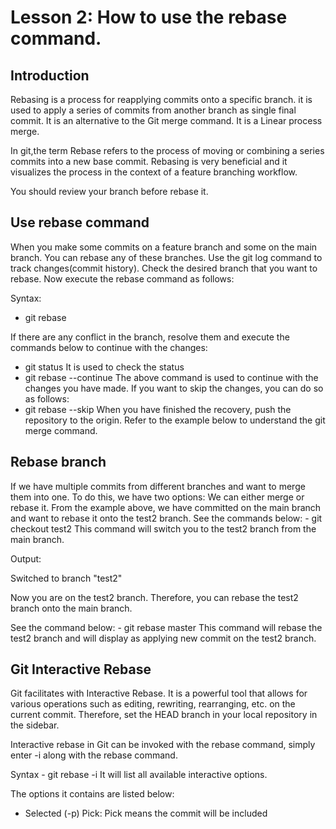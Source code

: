 # Lesson 2: How to use the rebase command.

## Introduction

Rebasing is a process for reapplying commits onto a specific branch. it is used to apply a series of commits from another branch as single final commit. It is an alternative to the Git merge command. It is a Linear process merge.

In git,the term Rebase refers to the process of moving or combining a series commits into a new base commit. Rebasing is very beneficial and it visualizes the process in the context of a feature branching workflow.

You should review your branch before rebase it.

## Use rebase command

When you make some commits on a feature branch and some on the main branch. You can rebase any of these branches. Use the git log command to track changes(commit history). Check the desired branch that you want to rebase.
Now execute the rebase command as follows:

Syntax:
- git rebase <name branch>

If there are any conflict in the branch, resolve them and execute the commands below to continue with the changes:
- git status
It is used to check the status
- git rebase --continue
The above command is used to continue with the changes you have made. If you want to skip the changes, you can do so as follows:
- git rebase --skip
When you have finished the recovery, push the repository to the origin. Refer to the example below to understand the git merge command.

## Rebase branch

If we have multiple commits from different branches and want to merge them into one. 
To do this, we have two options: We can either merge or rebase it.
From the example above, we have committed on the main branch and want to rebase it onto the test2 branch.
See the commands below:
    - git checkout test2
This command will switch you to the test2 branch from the main branch.


Output:

Switched to branch "test2"

Now you are on the test2 branch.
Therefore, you can rebase the test2 branch onto the main branch.

See the command below:
    - git rebase master
This command will rebase the test2 branch and will display as applying new commit on the test2 branch.

## Git Interactive Rebase

Git facilitates with Interactive Rebase. It is a powerful tool that allows for various operations such as editing, rewriting, rearranging, etc. on the current commit. Therefore, set the HEAD branch in your local repository in the sidebar. 

Interactive rebase in Git can be invoked with the rebase command, simply enter -i along with the rebase command.

Syntax
    - git rebase -i
It will list all available interactive options.

The options it contains are listed below:
- Selected (-p) Pick:
    Pick means the commit will be included